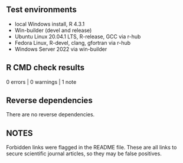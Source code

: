 ## Test environments

* local Windows install, R 4.3.1
* Win-builder (devel and release)
* Ubuntu Linux 20.04.1 LTS, R-release, GCC via r-hub
* Fedora Linux, R-devel, clang, gfortran via r-hub
* Windows Server 2022 via win-builder


## R CMD check results

0 errors | 0 warnings | 1 note

## Reverse dependencies

There are no reverse dependencies.

## NOTES

Forbidden links were flagged in the README file. These are all links to secure
scientific journal articles, so they may be false positives.
